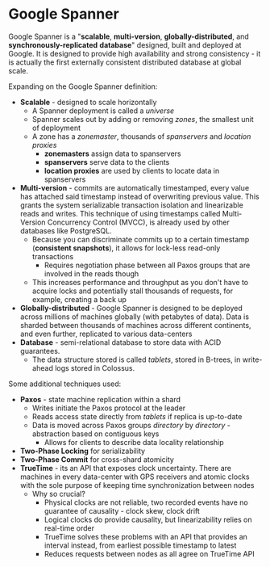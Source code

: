 # Google Spanner 
Google Spanner is a "**scalable**, **multi-version**, **globally-distributed**, and **synchronously-replicated** **database**" designed, built and deployed at Google. It is designed to provide high availability and strong consistency - it is actually the first externally consistent distributed database at global scale.

Expanding on the Google Spanner definition:
- **Scalable** - designed to scale horizontally
	- A Spanner deployment is called a _universe_
	- Spanner scales out by adding or removing _zones_, the smallest unit of deployment 
	- A zone has a _zonemaster_, thousands of _spanservers_ and _location proxies_
		- **zonemasters** assign data to spanservers
		- **spanservers** serve data to the clients
		- **location proxies** are used by clients to locate data in spanservers
- **Multi-version** - commits are automatically timestamped, every value has attached said timestamp instead of overwriting previous value. This grants the system serializable transaction isolation and linearizable reads and writes. This technique of using timestamps called Multi-Version Concurrency Control (MVCC), is already used by other databases like PostgreSQL. 
	- Because you can discriminate commits up to a certain timestamp (**consistent snapshots**), it allows for lock-less read-only transactions
		- Requires negotiation phase between all Paxos groups that are involved in the reads though
	- This increases performance and throughput as you don't have to acquire locks and potentially stall thousands of requests, for example, creating a back up
- **Globally-distributed** - Google Spanner is designed to be deployed across millions of machines globally (with petabytes of data). Data is sharded between thousands of machines across different continents, and even further, replicated to various data-centers
- **Database** - semi-relational database to store data with ACID guarantees. 
	- The data structure stored is called _tablets_, stored in B-trees, in write-ahead logs stored in Colossus.

Some additional techniques used:
- **Paxos** - state machine replication within a shard
	- Writes initiate the Paxos protocol at the leader
	- Reads access state directly from _tablets_ if replica is up-to-date
	- Data is moved across Paxos groups _directory_ by _directory_ - abstraction based on contiguous keys
		- Allows for clients to describe data locality relationship 
- **Two-Phase Locking** for serializability
- **Two-Phase Commit** for cross-shard atomicity
- **TrueTime** - its an API that exposes clock uncertainty. There are machines in every data-center with GPS receivers and atomic clocks with the sole purpose of keeping time synchronization between nodes
	- Why so crucial? 
		- Physical clocks are not reliable, two recorded events have no guarantee of causality - clock skew, clock drift
		- Logical clocks do provide causality, but linearizability relies on real-time order
		- TrueTime solves these problems with an API that provides an interval instead, from earliest possible timestamp to latest
		- Reduces requests between nodes as all agree on TrueTime API


